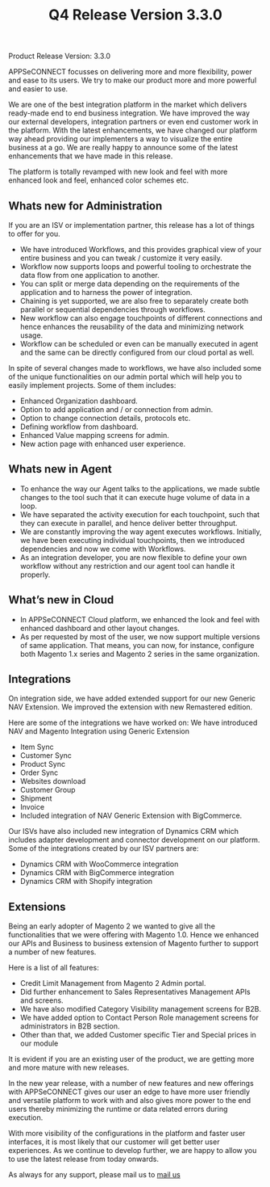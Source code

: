 ﻿---
title: "Q4 Release Version 3.3.0"
toc: true
tag: developers
category: "release-notes"
redirect_from: 
     - /release-notes/2016-Q4/support@appseconnect.com
menus: 
    2016Release:
        title: "Q4 V 3.3.0"
        weight: 1
        icon: fa fa-wpexplorer
        identifier: 2016Q4Release
---
Product Release Version: 3.3.0   

APPSeCONNECT focusses on delivering more and more flexibility, power and ease to its 
users. We try to make our product more and more powerful and easier to use. 

We are one of the best integration platform in the market which delivers ready-made 
end to end business integration. We have improved the way our external developers, 
integration partners or even end customer work in the platform. 
With the latest enhancements, we have changed our platform way ahead providing our 
implementers a way to visualize the entire business at a go. We are really happy to 
announce some of the latest enhancements that we have made in this release. 

The platform is totally revamped with new look and feel with more enhanced look 
and feel, enhanced color schemes etc.  

## Whats new for Administration  
If you are an ISV or implementation partner, this release has a lot of things to offer for you.

* We have introduced Workflows, and this provides graphical view of your entire business and you can tweak / customize it very easily.  
* Workflow now supports loops and powerful tooling to orchestrate the data flow from one application to another.  
* You can split or merge data depending on the requirements of the application and to harness the power of integration.  
* Chaining is yet supported, we are also free to separately create both parallel or sequential dependencies through workflows.  
* New workflow can also engage touchpoints of different connections and hence enhances the reusability of the data and minimizing network usage.  
* Workflow can be scheduled or even can be manually executed in agent and the same can be directly configured from our cloud portal as well.  

In spite of several changes made to workflows, we have also included some of the unique functionalities on our admin portal which will help you to easily implement projects. Some of them includes:

* Enhanced Organization dashboard.  
* Option to add application and / or connection from admin.  
* Option to change connection details, protocols etc.  
* Defining workflow from dashboard.  
* Enhanced Value mapping screens for admin.  
* New action page with enhanced user experience.  

## Whats new in Agent 

* To enhance the way our Agent talks to the applications, we made subtle changes to the tool such that it can execute huge volume of data in a loop.  
* We have separated the activity execution for each touchpoint, such that they can execute in parallel, and hence deliver better throughput.  
* We are constantly improving the way agent executes workflows. Initially, we have been executing individual touchpoints, then we introduced dependencies and now we come with Workflows.   
* As an integration developer, you are now flexible to define your own workflow without any restriction and our agent tool can handle it properly.  

## What’s new in Cloud

* In APPSeCONNECT Cloud platform, we enhanced the look and feel with enhanced dashboard and other layout changes.  
* As per requested by most of the user, we now support multiple versions of same application. That means, you can now,
for instance, configure both Magento 1.x series and Magento 2 series in the same organization.  

## Integrations
On integration side, we have added extended support for our new Generic NAV Extension. 
We improved the extension with new Remastered edition.  

Here are some of the integrations we have worked on:
We have introduced NAV and Magento Integration using Generic Extension

* Item Sync  
* Customer Sync  
* Product Sync  
* Order Sync  
* Websites download  
* Customer Group  
* Shipment  
* Invoice  
* Included integration of NAV Generic Extension with BigCommerce.

Our ISVs have also included new integration of Dynamics CRM which includes adapter 
development and connector development on our platform. Some of the integrations created 
by our ISV partners are:  

* Dynamics CRM with WooCommerce integration  
* Dynamics CRM with BigCommerce integration  
* Dynamics CRM with Shopify integration  

## Extensions  
Being an early adopter of Magento 2 we wanted to give all the functionalities 
that we were offering with Magento 1.0. Hence we enhanced our APIs and Business 
to business extension of Magento further to support a number of new features.     

Here is a list of all features:  

* Credit Limit Management from Magento 2 Admin portal.  
* Did further enhancement to Sales Representatives Management APIs and screens.  
* We have also modified Category Visibility management screens for B2B.  
* We have added option to Contact Person Role management screens for administrators in B2B section. 
* Other than that, we added Customer specific Tier and Special prices in our module

It is evident if you are an existing user of the product, we are getting more and more 
mature with new releases. 

In the new year release, with a number of new features and new offerings with 
APPSeCONNECT gives our user an edge to have more user friendly and versatile 
platform to work with and also gives more power to the end users thereby minimizing 
the runtime or data related errors during execution.

With more visibility of the configurations in the platform and faster user interfaces, 
it is most likely that our customer will get better user experiences. As we continue 
to develop further, we are happy to allow you to use the latest release from today 
onwards.  

As always for any support, please mail us to [mail us](support@appseconnect.com) 



